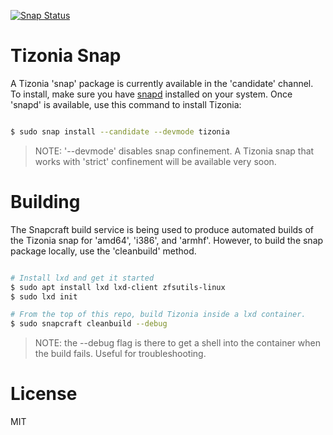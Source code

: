 [![Snap Status](https://build.snapcraft.io/badge/tizonia/tizonia-snap.svg)](https://build.snapcraft.io/user/tizonia/tizonia-snap)

# Tizonia Snap

A Tizonia 'snap' package is currently available in the 'candidate' channel. To
install, make sure you have
[snapd](https://docs.snapcraft.io/core/install?_ga=2.41936226.1106178805.1514500852-128158267.1514500852)
installed on your system. Once 'snapd' is available, use this command to
install Tizonia:

```bash

$ sudo snap install --candidate --devmode tizonia

```

> NOTE: '--devmode' disables snap confinement. A Tizonia snap that works with
> 'strict' confinement will be available very soon.

# Building

The Snapcraft build service is being used to produce automated builds of the
Tizonia snap for 'amd64', 'i386', and 'armhf'. However, to build the snap
package locally, use the 'cleanbuild' method.


```bash

# Install lxd and get it started
$ sudo apt install lxd lxd-client zfsutils-linux
$ sudo lxd init

# From the top of this repo, build Tizonia inside a lxd container.
$ sudo snapcraft cleanbuild --debug

```

> NOTE: the --debug flag is there to get a shell into the container when the
> build fails. Useful for troubleshooting.

# License

MIT
